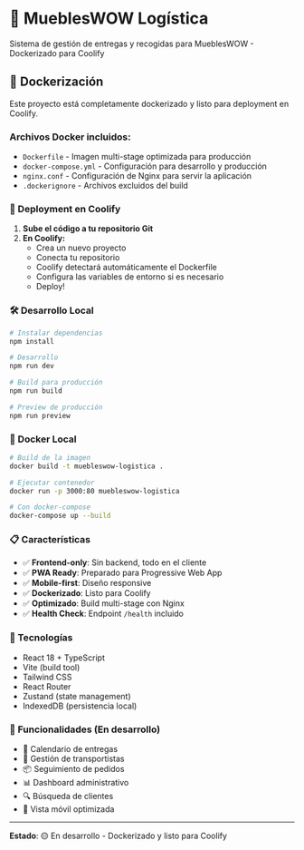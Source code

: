 # 🚚 MueblesWOW Logística

Sistema de gestión de entregas y recogidas para MueblesWOW - Dockerizado para Coolify

## 🐳 Dockerización

Este proyecto está completamente dockerizado y listo para deployment en Coolify.

### Archivos Docker incluidos:

- `Dockerfile` - Imagen multi-stage optimizada para producción
- `docker-compose.yml` - Configuración para desarrollo y producción
- `nginx.conf` - Configuración de Nginx para servir la aplicación
- `.dockerignore` - Archivos excluidos del build

### 🚀 Deployment en Coolify

1. **Sube el código a tu repositorio Git**
2. **En Coolify:**
   - Crea un nuevo proyecto
   - Conecta tu repositorio
   - Coolify detectará automáticamente el Dockerfile
   - Configura las variables de entorno si es necesario
   - Deploy!

### 🛠️ Desarrollo Local

```bash
# Instalar dependencias
npm install

# Desarrollo
npm run dev

# Build para producción
npm run build

# Preview de producción
npm run preview
```

### 🐳 Docker Local

```bash
# Build de la imagen
docker build -t muebleswow-logistica .

# Ejecutar contenedor
docker run -p 3000:80 muebleswow-logistica

# Con docker-compose
docker-compose up --build
```

### 📋 Características

- ✅ **Frontend-only**: Sin backend, todo en el cliente
- ✅ **PWA Ready**: Preparado para Progressive Web App
- ✅ **Mobile-first**: Diseño responsive
- ✅ **Dockerizado**: Listo para Coolify
- ✅ **Optimizado**: Build multi-stage con Nginx
- ✅ **Health Check**: Endpoint `/health` incluido

### 🔧 Tecnologías

- React 18 + TypeScript
- Vite (build tool)
- Tailwind CSS
- React Router
- Zustand (state management)
- IndexedDB (persistencia local)

### 📱 Funcionalidades (En desarrollo)

- 📅 Calendario de entregas
- 👥 Gestión de transportistas
- 📦 Seguimiento de pedidos
- 📊 Dashboard administrativo
- 🔍 Búsqueda de clientes
- 📱 Vista móvil optimizada

---

**Estado**: 🟡 En desarrollo - Dockerizado y listo para Coolify
